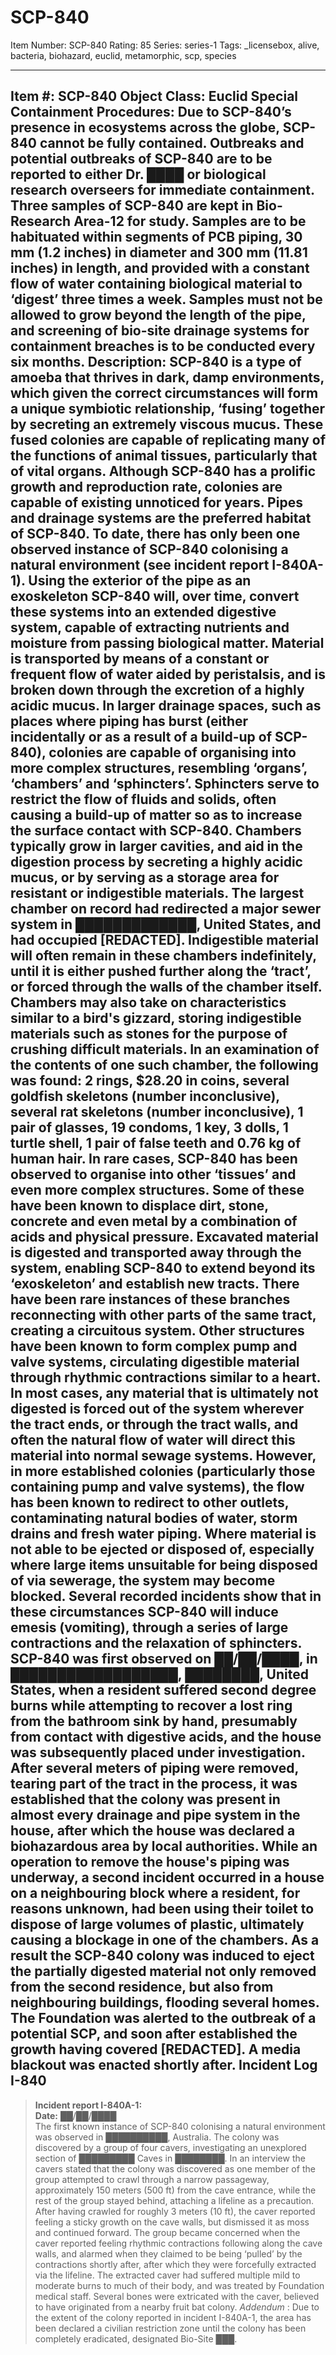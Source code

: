 # SCP-840
Item Number: SCP-840
Rating: 85
Series: series-1
Tags: _licensebox, alive, bacteria, biohazard, euclid, metamorphic, scp, species

---

**Item #:** SCP-840
**Object Class:** Euclid
**Special Containment Procedures:** Due to SCP-840’s presence in ecosystems across the globe, SCP-840 cannot be fully contained. Outbreaks and potential outbreaks of SCP-840 are to be reported to either Dr. ████ or biological research overseers for immediate containment.
Three samples of SCP-840 are kept in Bio-Research Area-12 for study. Samples are to be habituated within segments of PCB piping, 30 mm (1.2 inches) in diameter and 300 mm (11.81 inches) in length, and provided with a constant flow of water containing biological material to ‘digest’ three times a week. Samples must not be allowed to grow beyond the length of the pipe, and screening of bio-site drainage systems for containment breaches is to be conducted every six months.
**Description:** SCP-840 is a type of amoeba that thrives in dark, damp environments, which given the correct circumstances will form a unique symbiotic relationship, ‘fusing’ together by secreting an extremely viscous mucus. These fused colonies are capable of replicating many of the functions of animal tissues, particularly that of vital organs. Although SCP-840 has a prolific growth and reproduction rate, colonies are capable of existing unnoticed for years.
Pipes and drainage systems are the preferred habitat of SCP-840. To date, there has only been one observed instance of SCP-840 colonising a natural environment (see incident report I-840A-1). Using the exterior of the pipe as an exoskeleton SCP-840 will, over time, convert these systems into an extended digestive system, capable of extracting nutrients and moisture from passing biological matter. Material is transported by means of a constant or frequent flow of water aided by peristalsis, and is broken down through the excretion of a highly acidic mucus.
In larger drainage spaces, such as places where piping has burst (either incidentally or as a result of a build-up of SCP-840), colonies are capable of organising into more complex structures, resembling ‘organs’, ‘chambers’ and ‘sphincters’. Sphincters serve to restrict the flow of fluids and solids, often causing a build-up of matter so as to increase the surface contact with SCP-840. Chambers typically grow in larger cavities, and aid in the digestion process by secreting a highly acidic mucus, or by serving as a storage area for resistant or indigestible materials. The largest chamber on record had redirected a major sewer system in █████████████, United States, and had occupied [REDACTED]. Indigestible material will often remain in these chambers indefinitely, until it is either pushed further along the ‘tract’, or forced through the walls of the chamber itself. Chambers may also take on characteristics similar to a bird's gizzard, storing indigestible materials such as stones for the purpose of crushing difficult materials. In an examination of the contents of one such chamber, the following was found: 2 rings, $28.20 in coins, several goldfish skeletons (number inconclusive), several rat skeletons (number inconclusive), 1 pair of glasses, 19 condoms, 1 key, 3 dolls, 1 turtle shell, 1 pair of false teeth and 0.76 kg of human hair.
In rare cases, SCP-840 has been observed to organise into other ‘tissues’ and even more complex structures. Some of these have been known to displace dirt, stone, concrete and even metal by a combination of acids and physical pressure. Excavated material is digested and transported away through the system, enabling SCP-840 to extend beyond its ‘exoskeleton’ and establish new tracts. There have been rare instances of these branches reconnecting with other parts of the same tract, creating a circuitous system. Other structures have been known to form complex pump and valve systems, circulating digestible material through rhythmic contractions similar to a heart.
In most cases, any material that is ultimately not digested is forced out of the system wherever the tract ends, or through the tract walls, and often the natural flow of water will direct this material into normal sewage systems. However, in more established colonies (particularly those containing pump and valve systems), the flow has been known to redirect to other outlets, contaminating natural bodies of water, storm drains and fresh water piping. Where material is not able to be ejected or disposed of, especially where large items unsuitable for being disposed of via sewerage, the system may become blocked. Several recorded incidents show that in these circumstances SCP-840 will induce emesis (vomiting), through a series of large contractions and the relaxation of sphincters.
SCP-840 was first observed on ██/██/████, in ██████████████████, ████████, United States, when a resident suffered second degree burns while attempting to recover a lost ring from the bathroom sink by hand, presumably from contact with digestive acids, and the house was subsequently placed under investigation. After several meters of piping were removed, tearing part of the tract in the process, it was established that the colony was present in almost every drainage and pipe system in the house, after which the house was declared a biohazardous area by local authorities. While an operation to remove the house's piping was underway, a second incident occurred in a house on a neighbouring block where a resident, for reasons unknown, had been using their toilet to dispose of large volumes of plastic, ultimately causing a blockage in one of the chambers. As a result the SCP-840 colony was induced to eject the partially digested material not only removed from the second residence, but also from neighbouring buildings, flooding several homes. The Foundation was alerted to the outbreak of a potential SCP, and soon after established the growth having covered [REDACTED]. A media blackout was enacted shortly after.
**Incident Log I-840**  
---  
> **Incident report I-840A-1:**  
>  **Date:** ██/██/████  
>  The first known instance of SCP-840 colonising a natural environment was observed in ██████████, Australia. The colony was discovered by a group of four cavers, investigating an unexplored section of █████████ Caves in ████████. In an interview the cavers stated that the colony was discovered as one member of the group attempted to crawl through a narrow passageway, approximately 150 meters (500 ft) from the cave entrance, while the rest of the group stayed behind, attaching a lifeline as a precaution. After having crawled for roughly 3 meters (10 ft), the caver reported feeling a sticky growth on the cave walls, but dismissed it as moss and continued forward. The group became concerned when the caver reported feeling rhythmic contractions following along the cave walls, and alarmed when they claimed to be being ‘pulled’ by the contractions shortly after, after which they were forcefully extracted via the lifeline. The extracted caver had suffered multiple mild to moderate burns to much of their body, and was treated by Foundation medical staff. Several bones were extricated with the caver, believed to have originated from a nearby fruit bat colony.
_Addendum_ : Due to the extent of the colony reported in incident I-840A-1, the area has been declared a civilian restriction zone until the colony has been completely eradicated, designated Bio-Site ███.